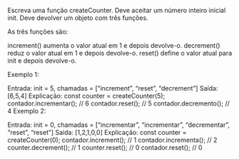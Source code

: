 Escreva uma função createCounter. Deve aceitar um número inteiro inicial init. Deve devolver um objeto com três funções.

As três funções são:

increment() aumenta o valor atual em 1 e depois devolve-o.
decrement() reduz o valor atual em 1 e depois devolve-o.
reset() define o valor atual para init e depois devolve-o.
 

Exemplo 1:

Entrada: init = 5, chamadas = [“increment”, “reset”, “decrement”]
Saída: [6,5,4]
Explicação:
const counter = createCounter(5);
contador.incrementar(); // 6
contador.reset(); // 5
contador.decremento(); // 4
Exemplo 2:

Entrada: init = 0, chamadas = [“incrementar”, “incrementar”, “decrementar”, “reset”, “reset”]
Saída: [1,2,1,0,0]
Explicação:
const counter = createCounter(0);
contador.increment(); // 1
contador.incrementa(); // 2
counter.decrement(); // 1
counter.reset(); // 0
contador.reset(); // 0
 
